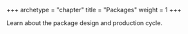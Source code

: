 +++
archetype = "chapter"
title = "Packages"
weight = 1
+++

Learn about the package design and production cycle.
